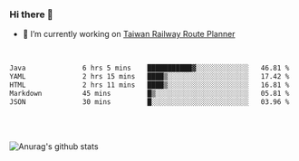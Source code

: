 ### Hi there 👋

- 🔭 I’m currently working on [Taiwan Railway Route Planner](https://github.com/Taiwan-Railway-Route-Planner)

<br/>

<!--START_SECTION:waka-->

```txt
Java              6 hrs 5 mins    ███████████▓░░░░░░░░░░░░░   46.81 %
YAML              2 hrs 15 mins   ████▒░░░░░░░░░░░░░░░░░░░░   17.42 %
HTML              2 hrs 11 mins   ████▒░░░░░░░░░░░░░░░░░░░░   16.81 %
Markdown          45 mins         █▒░░░░░░░░░░░░░░░░░░░░░░░   05.81 %
JSON              30 mins         █░░░░░░░░░░░░░░░░░░░░░░░░   03.96 %
```

<!--END_SECTION:waka-->

<br/>
<br/>

![Anurag's github stats](https://github-readme-stats.vercel.app/api?username=DepickereSven&show_icons=true&theme=tokyonight)



<!--
**DepickereSven/DepickereSven** is a ✨ _special_ ✨ repository because its `README.md` (this file) appears on your GitHub profile.

Here are some ideas to get you started:

- 🔭 I’m currently working on ...
- 🌱 I’m currently learning ...
- 👯 I’m looking to collaborate on ...
- 🤔 I’m looking for help with ...
- 💬 Ask me about ...
- 📫 How to reach me: ...
- 😄 Pronouns: ...
- ⚡ Fun fact: ...
-->
